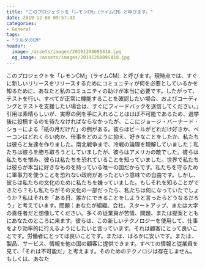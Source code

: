 ```yaml
---
title: "このプロジェクトを「レモンCM」（ライムCM）と呼びます。"
date: 2019-12-08 09:57:43
categories:
- General
tags:
- "フルタのCM"
header:
  image: /assets/images/20191208095418.jpg
  og_image: /assets/images/20191208095418.jpg
---
```


このプロジェクトを「レモンCM」（ライムCM）と呼びます。現時点では、すぐに新しいリリースをリリースするためにコミュニティが何を必要としているかを知るために、あなたと私のコミュニティの助けが本当に必要です。したがって、テストを行い、すべてが正常に機能することを確認したい場合、およびコーディングとテストを支援したい場合は、すぐにフィードバックを送信してください。」引用は素晴らしいが、実際の例を手に入れることはほぼ不可能であるため、選挙後に投稿するのを待たなければならなかったが、ここにジョージ・バーナード・ショーによる「紙の月だけだ」の例がある。彼らはビールがどれだけ好きか、ベーコンはどれくらい肉か、仕事をどのように抑え、好きなことをしたか、私たちは彼らと友達を作りました。南北戦争まで、冷戦の論理を理解していました：私たちは彼らを勝ち取ろうとしていましたが、彼らはアメリカの敵でした。彼らは私たちを憎み、彼らは私たちを恐れていることを知っていました。世界で私たちは彼らが本当に好きなものを持っている唯一の国だからです。私たちを守るために軍事力を使うことを恐れない政府があったという意味での自由です。しかし、彼らは私たちの文化のために私たちを嫌っていました。もしそれを知ることができたら？もし私たちがその文化の一部だったら、私たちは何になっていたでしょうか？私はそれを「ある日、誰かにできることをしようと言ったらどうなるだろう」と考えています。問題：あなたが組織、会社、スタートアップ、または大学の責任者だと想像してください。多くの従業員が苦情、問題、または提案とともにあなたのところに来ます。彼らは、この新しいテクノロジーを使用して、仕事をより効率的に行えるようにしたいと言っています。それは顧客にとって良いことです。労働者にとっては良いことです。または、はるかに安いです。または、製品、サービス、情報を他の国の顧客に提供できます。すべての情報と従業員を見て、「それは不可能だ」と考えます。そのためのテクノロジは存在しません。もしくは、あなた
